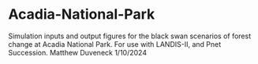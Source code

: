 # Acadia-National-Park
Simulation inputs and output figures for the black swan scenarios of forest change at Acadia National Park.
For use with LANDIS-II, and Pnet Succession.
Matthew Duveneck
1/10/2024
